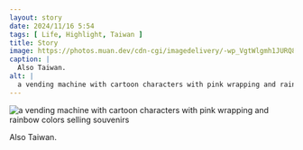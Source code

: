 ```yaml
---
layout: story
date: 2024/11/16 5:54
tags: [ Life, Highlight, Taiwan ]
title: Story
image: https://photos.muan.dev/cdn-cgi/imagedelivery/-wp_VgtWlgmh1JURQ8t1mg/0b4b038b-edac-4776-e7df-a10c61ece400/public
caption: |
  Also Taiwan.
alt: |
  a vending machine with cartoon characters with pink wrapping and rainbow colors selling souvenirs
---
```



![a vending machine with cartoon characters with pink wrapping and rainbow colors selling souvenirs](https://photos.muan.dev/cdn-cgi/imagedelivery/-wp_VgtWlgmh1JURQ8t1mg/0b4b038b-edac-4776-e7df-a10c61ece400/public)

Also Taiwan.
